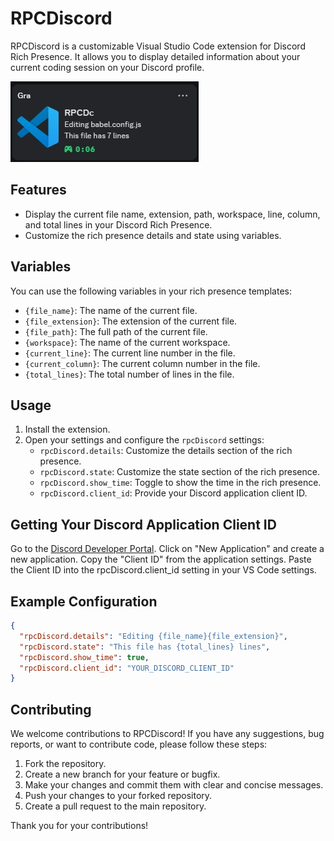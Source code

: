 # RPCDiscord

RPCDiscord is a customizable Visual Studio Code extension for Discord Rich Presence. It allows you to display detailed information about your current coding session on your Discord profile.

![Screenshot](https://github.com/kubamus/RPCDiscord/raw/main/assets/screen.jpg)

## Features

- Display the current file name, extension, path, workspace, line, column, and total lines in your Discord Rich Presence.
- Customize the rich presence details and state using variables.

## Variables

You can use the following variables in your rich presence templates:

- `{file_name}`: The name of the current file.
- `{file_extension}`: The extension of the current file.
- `{file_path}`: The full path of the current file.
- `{workspace}`: The name of the current workspace.
- `{current_line}`: The current line number in the file.
- `{current_column}`: The current column number in the file.
- `{total_lines}`: The total number of lines in the file.

## Usage

1. Install the extension.
2. Open your settings and configure the `rpcDiscord` settings:
   - `rpcDiscord.details`: Customize the details section of the rich presence.
   - `rpcDiscord.state`: Customize the state section of the rich presence.
   - `rpcDiscord.show_time`: Toggle to show the time in the rich presence.
   - `rpcDiscord.client_id`: Provide your Discord application client ID.

## Getting Your Discord Application Client ID
Go to the [Discord Developer Portal](https://discord.com/developers/applications).
Click on "New Application" and create a new application.
Copy the "Client ID" from the application settings.
Paste the Client ID into the rpcDiscord.client_id setting in your VS Code settings.

## Example Configuration

```json
{
  "rpcDiscord.details": "Editing {file_name}{file_extension}",
  "rpcDiscord.state": "This file has {total_lines} lines",
  "rpcDiscord.show_time": true,
  "rpcDiscord.client_id": "YOUR_DISCORD_CLIENT_ID"
}
```

## Contributing

We welcome contributions to RPCDiscord! If you have any suggestions, bug reports, or want to contribute code, please follow these steps:

1. Fork the repository.
2. Create a new branch for your feature or bugfix.
3. Make your changes and commit them with clear and concise messages.
4. Push your changes to your forked repository.
5. Create a pull request to the main repository.

Thank you for your contributions!